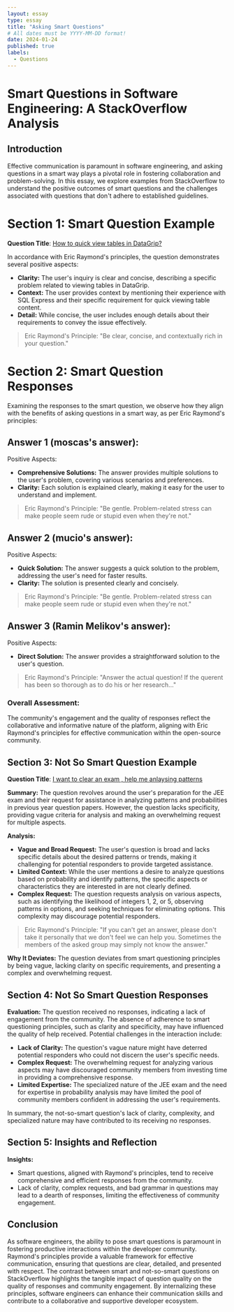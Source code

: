 ```yaml
---
layout: essay
type: essay
title: "Asking Smart Questions"
# All dates must be YYYY-MM-DD format!
date: 2024-01-24
published: true
labels:
  - Questions
---
```


# Smart Questions in Software Engineering: A StackOverflow Analysis

## Introduction
Effective communication is paramount in software engineering, and asking questions in a smart way plays a pivotal role in fostering collaboration and problem-solving. In this essay, we explore examples from StackOverflow to understand the positive outcomes of smart questions and the challenges associated with questions that don't adhere to established guidelines.

# Section 1: Smart Question Example
**Question Title**: [How to quick view tables in DataGrip?](https://stackoverflow.com/questions/38742700/how-to-quick-view-tables-in-datagrip)

In accordance with Eric Raymond's principles, the question demonstrates several positive aspects:
- **Clarity:** The user's inquiry is clear and concise, describing a specific problem related to viewing tables in DataGrip.
- **Context:** The user provides context by mentioning their experience with SQL Express and their specific requirement for quick viewing table content.
- **Detail:** While concise, the user includes enough details about their requirements to convey the issue effectively.

> Eric Raymond's Principle: "Be clear, concise, and contextually rich in your question."

# Section 2: Smart Question Responses
Examining the responses to the smart question, we observe how they align with the benefits of asking questions in a smart way, as per Eric Raymond's principles:

## Answer 1 (moscas's answer):
Positive Aspects:
- **Comprehensive Solutions:** The answer provides multiple solutions to the user's problem, covering various scenarios and preferences.
- **Clarity:** Each solution is explained clearly, making it easy for the user to understand and implement.

> Eric Raymond's Principle: "Be gentle. Problem-related stress can make people seem rude or stupid even when they're not."

## Answer 2 (mucio's answer):
Positive Aspects:
- **Quick Solution:** The answer suggests a quick solution to the problem, addressing the user's need for faster results.
- **Clarity:** The solution is presented clearly and concisely.

> Eric Raymond's Principle: "Be gentle. Problem-related stress can make people seem rude or stupid even when they're not."

## Answer 3 (Ramin Melikov's answer):
Positive Aspects:
- **Direct Solution:** The answer provides a straightforward solution to the user's question.

> Eric Raymond's Principle: "Answer the actual question! If the querent has been so thorough as to do his or her research..."

### Overall Assessment:
The community's engagement and the quality of responses reflect the collaborative and informative nature of the platform, aligning with Eric Raymond's principles for effective communication within the open-source community.

## Section 3: Not So Smart Question Example
**Question Title**: [I want to clear an exam , help me anlaysing patterns](https://stackoverflow.com/questions/77877252/i-want-to-clear-an-exam-help-me-anlaysing-patterns)

**Summary:**
The question revolves around the user's preparation for the JEE exam and their request for assistance in analyzing patterns and probabilities in previous year question papers. However, the question lacks specificity, providing vague criteria for analysis and making an overwhelming request for multiple aspects.

**Analysis:**
- **Vague and Broad Request:** The user's question is broad and lacks specific details about the desired patterns or trends, making it challenging for potential responders to provide targeted assistance.
- **Limited Context:** While the user mentions a desire to analyze questions based on probability and identify patterns, the specific aspects or characteristics they are interested in are not clearly defined.
- **Complex Request:** The question requests analysis on various aspects, such as identifying the likelihood of integers 1, 2, or 5, observing patterns in options, and seeking techniques for eliminating options. This complexity may discourage potential responders.

> Eric Raymond's Principle: "If you can't get an answer, please don't take it personally that we don't feel we can help you. Sometimes the members of the asked group may simply not know the answer."

**Why It Deviates:**
The question deviates from smart questioning principles by being vague, lacking clarity on specific requirements, and presenting a complex and overwhelming request.

## Section 4: Not So Smart Question Responses
**Evaluation:**
The question received no responses, indicating a lack of engagement from the community. The absence of adherence to smart questioning principles, such as clarity and specificity, may have influenced the quality of help received. Potential challenges in the interaction include:
- **Lack of Clarity:** The question's vague nature might have deterred potential responders who could not discern the user's specific needs.
- **Complex Request:** The overwhelming request for analyzing various aspects may have discouraged community members from investing time in providing a comprehensive response.
- **Limited Expertise:** The specialized nature of the JEE exam and the need for expertise in probability analysis may have limited the pool of community members confident in addressing the user's requirements.

In summary, the not-so-smart question's lack of clarity, complexity, and specialized nature may have contributed to its receiving no responses.


## Section 5: Insights and Reflection
**Insights:**
- Smart questions, aligned with Raymond's principles, tend to receive comprehensive and efficient responses from the community.
- Lack of clarity, complex requests, and bad grammar in questions may lead to a dearth of responses, limiting the effectiveness of community engagement.

## Conclusion
As software engineers, the ability to pose smart questions is paramount in fostering productive interactions within the developer community. Raymond's principles provide a valuable framework for effective communication, ensuring that questions are clear, detailed, and presented with respect. The contrast between smart and not-so-smart questions on StackOverflow highlights the tangible impact of question quality on the quality of responses and community engagement. By internalizing these principles, software engineers can enhance their communication skills and contribute to a collaborative and supportive developer ecosystem.

